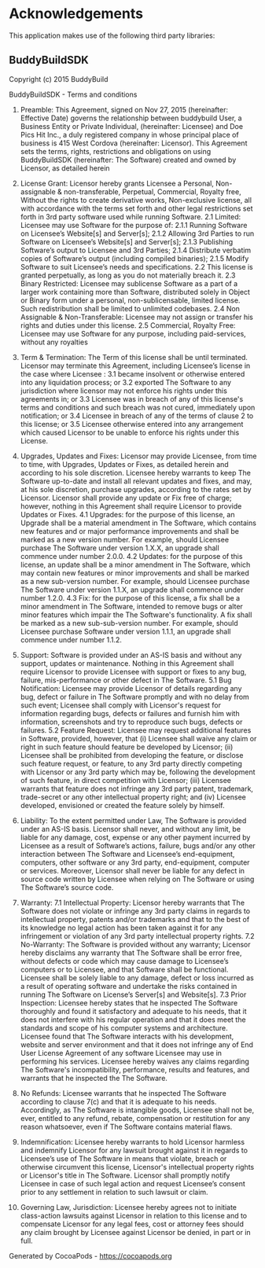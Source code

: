 # Acknowledgements
This application makes use of the following third party libraries:

## BuddyBuildSDK

Copyright (c) 2015 BuddyBuild

BuddyBuildSDK - Terms and conditions

1. Preamble: This Agreement, signed on Nov 27, 2015 (hereinafter: Effective Date) governs the relationship between buddybuild User, a Business Entity or Private Individual, (hereinafter: Licensee) and Doe Pics Hit Inc., a duly registered company in whose principal place of business is 415 West Cordova (hereinafter: Licensor). This Agreement sets the terms, rights, restrictions and obligations on using BuddyBuildSDK (hereinafter: The Software) created and owned by Licensor, as detailed herein

2. License Grant: Licensor hereby grants Licensee a Personal, Non-assignable & non-transferable, Perpetual, Commercial, Royalty free, Without the rights to create derivative works, Non-exclusive license, all with accordance with the terms set forth and other legal restrictions set forth in 3rd party software used while running Software.
    2.1 Limited: Licensee may use Software for the purpose of:
        2.1.1 Running Software on Licensee’s Website[s] and Server[s];
        2.1.2 Allowing 3rd Parties to run Software on Licensee’s Website[s] and Server[s];
        2.1.3 Publishing Software’s output to Licensee and 3rd Parties;
        2.1.4 Distribute verbatim copies of Software’s output (including compiled binaries);
        2.1.5 Modify Software to suit Licensee’s needs and specifications.
    2.2 This license is granted perpetually, as long as you do not materially breach it.
    2.3 Binary Restricted: Licensee may sublicense Software as a part of a larger work containing more than Software, distributed solely in Object or Binary form under a personal, non-sublicensable, limited license. Such redistribution shall be limited to unlimited codebases.
    2.4 Non Assignable & Non-Transferable: Licensee may not assign or transfer his rights and duties under this license.
    2.5 Commercial, Royalty Free: Licensee may use Software for any purpose, including paid-services, without any royalties

3. Term & Termination: The Term of this license shall be until terminated. Licensor may terminate this Agreement, including Licensee’s license in the case where Licensee :
    3.1 became insolvent or otherwise entered into any liquidation process; or
    3.2 exported The Software to any jurisdiction where licensor may not enforce his rights under this agreements in; or
    3.3 Licensee was in breach of any of this license's terms and conditions and such breach was not cured, immediately upon notification; or
    3.4 Licensee in breach of any of the terms of clause 2 to this license; or
    3.5 Licensee otherwise entered into any arrangement which caused Licensor to be unable to enforce his rights under this License.

4. Upgrades, Updates and Fixes: Licensor may provide Licensee, from time to time, with Upgrades, Updates or Fixes, as detailed herein and according to his sole discretion. Licensee hereby warrants to keep The Software up-to-date and install all relevant updates and fixes, and may, at his sole discretion, purchase upgrades, according to the rates set by Licensor. Licensor shall provide any update or Fix free of charge; however, nothing in this Agreement shall require Licensor to provide Updates or Fixes.
    4.1 Upgrades: for the purpose of this license, an Upgrade shall be a material amendment in The Software, which contains new features and or major performance improvements and shall be marked as a new version number. For example, should Licensee purchase The Software under version 1.X.X, an upgrade shall commence under number 2.0.0.
    4.2 Updates: for the purpose of this license, an update shall be a minor amendment in The Software, which may contain new features or minor improvements and shall be marked as a new sub-version number. For example, should Licensee purchase The Software under version 1.1.X, an upgrade shall commence under number 1.2.0.
    4.3 Fix: for the purpose of this license, a fix shall be a minor amendment in The Software, intended to remove bugs or alter minor features which impair the The Software's functionality. A fix shall be marked as a new sub-sub-version number. For example, should Licensee purchase Software under version 1.1.1, an upgrade shall commence under number 1.1.2.

5. Support: Software is provided under an AS-IS basis and without any support, updates or maintenance. Nothing in this Agreement shall require Licensor to provide Licensee with support or fixes to any bug, failure, mis-performance or other defect in The Software.
    5.1 Bug Notification: Licensee may provide Licensor of details regarding any bug, defect or failure in The Software promptly and with no delay from such event; Licensee shall comply with Licensor's request for information regarding bugs, defects or failures and furnish him with information, screenshots and try to reproduce such bugs, defects or failures.
    5.2 Feature Request: Licensee may request additional features in Software, provided, however, that (i) Licensee shall waive any claim or right in such feature should feature be developed by Licensor; (ii) Licensee shall be prohibited from developing the feature, or disclose such feature request, or feature, to any 3rd party directly competing with Licensor or any 3rd party which may be, following the development of such feature, in direct competition with Licensor; (iii) Licensee warrants that feature does not infringe any 3rd party patent, trademark, trade-secret or any other intellectual property right; and (iv) Licensee developed, envisioned or created the feature solely by himself.

6. Liability:  To the extent permitted under Law, The Software is provided under an AS-IS basis. Licensor shall never, and without any limit, be liable for any damage, cost, expense or any other payment incurred by Licensee as a result of Software’s actions, failure, bugs and/or any other interaction between The Software  and Licensee’s end-equipment, computers, other software or any 3rd party, end-equipment, computer or services.  Moreover, Licensor shall never be liable for any defect in source code written by Licensee when relying on The Software or using The Software’s source code.

7. Warranty:
    7.1 Intellectual Property: Licensor hereby warrants that The Software does not violate or infringe any 3rd party claims in regards to intellectual property, patents and/or trademarks and that to the best of its knowledge no legal action has been taken against it for any infringement or violation of any 3rd party intellectual property rights.
    7.2 No-Warranty: The Software is provided without any warranty; Licensor hereby disclaims any warranty that The Software shall be error free, without defects or code which may cause damage to Licensee’s computers or to Licensee, and that Software shall be functional. Licensee shall be solely liable to any damage, defect or loss incurred as a result of operating software and undertake the risks contained in running The Software on License’s Server[s] and Website[s].
    7.3 Prior Inspection: Licensee hereby states that he inspected The Software thoroughly and found it satisfactory and adequate to his needs, that it does not interfere with his regular operation and that it does meet the standards and scope of his computer systems and architecture. Licensee found that The Software interacts with his development, website and server environment and that it does not infringe any of End User License Agreement of any software Licensee may use in performing his services. Licensee hereby waives any claims regarding The Software's incompatibility, performance, results and features, and warrants that he inspected the The Software.

8. No Refunds: Licensee warrants that he inspected The Software according to clause 7(c) and that it is adequate to his needs. Accordingly, as The Software is intangible goods, Licensee shall not be, ever, entitled to any refund, rebate, compensation or restitution for any reason whatsoever, even if The Software contains material flaws.

9. Indemnification: Licensee hereby warrants to hold Licensor harmless and indemnify Licensor for any lawsuit brought against it in regards to Licensee’s use of The Software in means that violate, breach or otherwise circumvent this license, Licensor's intellectual property rights or Licensor's title in The Software. Licensor shall promptly notify Licensee in case of such legal action and request Licensee’s consent prior to any settlement in relation to such lawsuit or claim.

10. Governing Law, Jurisdiction: Licensee hereby agrees not to initiate class-action lawsuits against Licensor in relation to this license and to compensate Licensor for any legal fees, cost or attorney fees should any claim brought by Licensee against Licensor be denied, in part or in full.


Generated by CocoaPods - https://cocoapods.org
